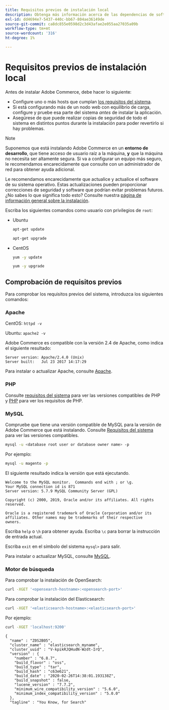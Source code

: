 ```yaml
---
title: Requisitos previos de instalación local
description: Obtenga más información acerca de las dependencias de software necesarias para las instalaciones locales de Adobe Commerce.
exl-id: dd4694e7-5437-440c-bb67-804ae36149de
source-git-commit: ca8dc855e0598d2c3d43afae2e055aa27035a09b
workflow-type: tm+mt
source-wordcount: '316'
ht-degree: 1%

---
```


# Requisitos previos de instalación local

Antes de instalar Adobe Commerce, debe hacer lo siguiente:

* Configure uno o más hosts que cumplan [los requisitos del sistema](../system-requirements.md).
* Si está configurando más de un nodo web con equilibrio de carga, configure y pruebe esa parte del sistema _antes_ de instalar la aplicación.
* Asegúrese de que puede realizar copias de seguridad de todo el sistema en distintos puntos durante la instalación para poder revertirlo si hay problemas.

>[!NOTE]
>
>Suponemos que está instalando Adobe Commerce en un **entorno de desarrollo**, que tiene acceso de usuario raíz a la máquina, **y** que la máquina no necesita ser altamente segura. Si va a configurar un equipo más seguro, le recomendamos encarecidamente que consulte con un administrador de red para obtener ayuda adicional.

Le recomendamos encarecidamente que actualice y actualice el software de su sistema operativo. Estas actualizaciones pueden proporcionar correcciones de seguridad y software que podrían evitar problemas futuros. ¿No sabes lo que significa todo esto? Consulte nuestra [página de información general sobre la instalación](../overview.md).

Escriba los siguientes comandos como usuario con privilegios de `root`:

* Ubuntu

  ```bash
  apt-get update
  ```

  ```bash
  apt-get upgrade
  ```

* CentOS

  ```bash
  yum -y update
  ```

  ```bash
  yum -y upgrade
  ```

## Comprobación de requisitos previos

Para comprobar los requisitos previos del sistema, introduzca los siguientes comandos:

### Apache

CentOS: `httpd -v`

Ubuntu: `apache2 -v`

Adobe Commerce es compatible con la versión 2.4 de Apache, como indica el siguiente resultado:

```
Server version: Apache/2.4.0 (Unix)
Server built:   Jul 23 2017 14:17:29
```

Para instalar o actualizar Apache, consulte [Apache](web-server/apache.md).

### PHP

Consulte [requisitos del sistema](../system-requirements.md) para ver las versiones compatibles de PHP y [PHP](../system-requirements.md#php-settings) para ver los requisitos de PHP.

### MySQL

Compruebe que tiene una versión compatible de MySQL para la versión de Adobe Commerce que está instalando. Consulte [Requisitos del sistema](../system-requirements.md) para ver las versiones compatibles.

```bash
mysql -u <database root user or database owner name> -p
```

Por ejemplo:

```bash
mysql -u magento -p
```

El siguiente resultado indica la versión que está ejecutando.

```
Welcome to the MySQL monitor.  Commands end with ; or \g.
Your MySQL connection id is 871
Server version: 5.7.9 MySQL Community Server (GPL)

Copyright (c) 2000, 2019, Oracle and/or its affiliates. All rights reserved.

Oracle is a registered trademark of Oracle Corporation and/or its
affiliates. Other names may be trademarks of their respective
owners.
```

Escriba `help` o `\h` para obtener ayuda. Escriba `\c` para borrar la instrucción de entrada actual.

Escriba `exit` en el símbolo del sistema `mysql>` para salir.

Para instalar o actualizar MySQL, consulte [MySQL](database/mysql.md).

### Motor de búsqueda

Para comprobar la instalación de OpenSearch:

```bash
curl -XGET '<opensearch-hostname>:<opensearch-port>'
```

Para comprobar la instalación del Elasticsearch:

```bash
curl -XGET '<elasticsearch-hostname>:<elasticsearch-port>'
```

Por ejemplo:

```bash
curl -XGET 'localhost:9200'
```

```
{
  "name" : "Z0S2B05",
  "cluster_name" : "elasticsearch_myname",
  "cluster_uuid" : "V-kpikRJQHudN-Wzdt-IrQ",
  "version" : {
    "number" : "6.8.7",
    "build_flavor" : "oss",
    "build_type" : "tar",
    "build_hash" : "c63e621",
    "build_date" : "2020-02-26T14:38:01.193138Z",
    "build_snapshot" : false,
    "lucene_version" : "7.7.2",
    "minimum_wire_compatibility_version" : "5.6.0",
    "minimum_index_compatibility_version" : "5.0.0"
  },
  "tagline" : "You Know, for Search"
```
